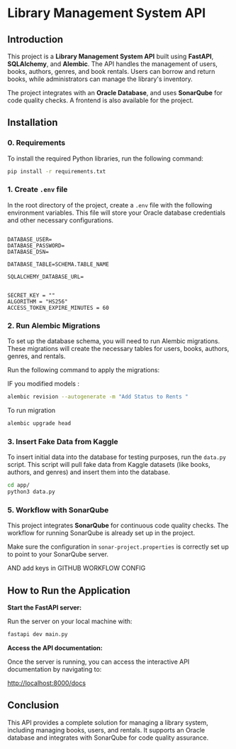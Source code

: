 
# Library Management System API

## Introduction

This project is a **Library Management System API** built using **FastAPI**, **SQLAlchemy**, and **Alembic**. The API handles the management of users, books, authors, genres, and book rentals. Users can borrow and return books, while administrators can manage the library's inventory.

The project integrates with an **Oracle Database**, and uses **SonarQube** for code quality checks. A frontend is also available for the project.

## Installation

### 0. Requirements

To install the required Python libraries, run the following command:

```bash
pip install -r requirements.txt
```

### 1. Create `.env` file

In the root directory of the project, create a `.env` file with the following environment variables. This file will store your Oracle database credentials and other necessary configurations.

```env

DATABASE_USER=
DATABASE_PASSWORD=
DATABASE_DSN=

DATABASE_TABLE=SCHEMA.TABLE_NAME

SQLALCHEMY_DATABASE_URL=


SECRET_KEY = ""
ALGORITHM = "HS256"
ACCESS_TOKEN_EXPIRE_MINUTES = 60
```



### 2. Run Alembic Migrations

To set up the database schema, you will need to run Alembic migrations. These migrations will create the necessary tables for users, books, authors, genres, and rentals.

Run the following command to apply the migrations:

IF you modified models : 


```bash
alembic revision --autogenerate -m "Add Status to Rents "
```

To run migration 

```bash
alembic upgrade head
```




### 3. Insert Fake Data from Kaggle

To insert initial data into the database for testing purposes, run the `data.py` script. This script will pull fake data from Kaggle datasets (like books, authors, and genres) and insert them into the database.


```bash
cd app/
python3 data.py
```

### 5. Workflow with SonarQube

This project integrates **SonarQube** for continuous code quality checks. The workflow for running SonarQube is already set up in the project.

Make sure the configuration in `sonar-project.properties` is correctly set up to point to your SonarQube server.

AND add keys in GITHUB WORKFLOW CONFIG



## How to Run the Application


 **Start the FastAPI server:**

   Run the server on your local machine with:

   ```bash
   fastapi dev main.py   
   ```

 **Access the API documentation:**

   Once the server is running, you can access the interactive API documentation by navigating to:

   [http://localhost:8000/docs](http://localhost:8000/docs)



## Conclusion

This API provides a complete solution for managing a library system, including managing books, users, and rentals. It supports an Oracle database and integrates with SonarQube for code quality assurance.

```


